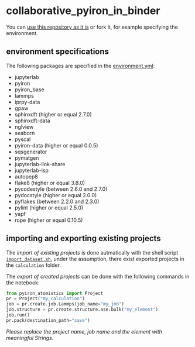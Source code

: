 # collaborative_pyiron_in_binder

You can [use this repository as it is](https://notebooks.mpcdf.mpg.de/binder/v2/git/https%3A%2F%2Fgitlab.mpcdf.mpg.de%2Fvistock%2Fcollaborative_pyiron_in_binder/HEAD) or fork it, for example specifying the environment.

## environment specifications
The following packages are specified in the [environment.yml](https://gitlab.mpcdf.mpg.de/vistock/pyiron_in_binder/-/blob/main/environment.yml):

- jupyterlab
- pyiron
- pyiron_base
- lammps
- iprpy-data
- gpaw
- sphinxdft (higher or equal 2.7.0)
- sphinxdft-data
- nglview
- seaborn
- pyscal
- pyiron-data (higher or equal 0.0.5)
- sqsgenerator
- pymatgen
- jupyterlab-link-share
- jupyterlab-lsp
- autopep8
- flake8 (higher or equal 3.8.0)
- pycodestyle (between 2.6.0 and 2.7.0)
- pydocstyle (higher or equal 2.0.0)
- pyflakes (between 2.2.0 and 2.3.0)
- pylint (higher or equal 2.5.0)
- yapf
- rope (higher or equal 0.10.5)

## importing and exporting existing projects
The *import of existing projects* is done autmatically with the shell script [`import_dataset.sh`](import_dataset.sh), under the assumption, there exist exported projects in the `calculation` folder.

The *export of created projects* can be done with the following commands in the notebook:

```python
from pyiron_atomistics import Project
pr = Project("my_calculation")
job = pr.create.job.Lammps(job_name="my_job")
job.structure = pr.create.structure.ase.bulk("my_element")
job.run()
pr.pack(destination_path="save")
```

*Please replace the project name, job name and the element with meaningful Strings.*

